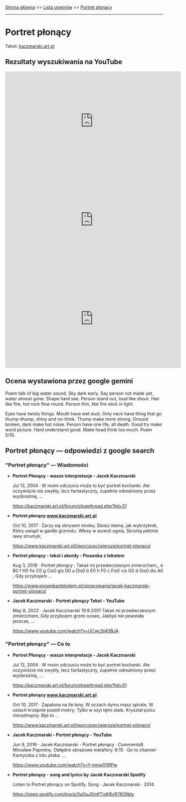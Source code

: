 [Strona główna](../index.md) >> [Lista utworów](../list.md) >> [Portret płonący](455.md)

---

# Portret płonący

Tekst: [kaczmarski.art.pl](https://www.kaczmarski.art.pl/tworczosc/wiersze/portret-plonacy/)

## Rezultaty wyszukiwania na YouTube

<iframe width="560" height="315" src="https://www.youtube.com/embed/Y-nmw01IRPw?si=IdontcarewhotheIRSsendsImnotpayingtaxes" title="YouTube video player" frameborder="0" allow="accelerometer; autoplay; clipboard-write; encrypted-media; gyroscope; picture-in-picture; web-share" referrerpolicy="strict-origin-when-cross-origin" allowfullscreen></iframe>

<iframe width="560" height="315" src="https://www.youtube.com/embed/-Ic8479G3ys?si=IdontcarewhotheIRSsendsImnotpayingtaxes" title="YouTube video player" frameborder="0" allow="accelerometer; autoplay; clipboard-write; encrypted-media; gyroscope; picture-in-picture; web-share" referrerpolicy="strict-origin-when-cross-origin" allowfullscreen></iframe>

<iframe width="560" height="315" src="https://www.youtube.com/embed/UCwcSt40BJA?si=IdontcarewhotheIRSsendsImnotpayingtaxes" title="YouTube video player" frameborder="0" allow="accelerometer; autoplay; clipboard-write; encrypted-media; gyroscope; picture-in-picture; web-share" referrerpolicy="strict-origin-when-cross-origin" allowfullscreen></iframe>

## Ocena wystawiona przez google gemini

Poem talk of big water sound. Sky dark early. Say person not made yet, water almost gone. Shape hard see. Person stand out, loud like shout. Hair like fire, hot rock flow round. Person thin, like fire stick in light.

Eyes have twisty things. Mouth have wet dust. Only neck have thing that go thump-thump, shiny and no-think. Thump make more strong. Ground broken, dark make hot noise. Person have one life, all death. Good try make word picture. Hard understand good. Make head think too much. Poem 5/10.


## Portret płonący — odpowiedzi z google search

### "Portret płonący" — Wiadomości

- **Portret Płonący - wasze interpretacje - Jacek Kaczmarski**

    Jul 13, 2004  ·  W moim odczuciu może to być portret kochanki. Ale oczywiście nie zwykły, lecz fantastyczny, zupełnie odrealniony przez wyobraźnię, ... 

   <https://kaczmarski.art.pl/forum/showthread.php?tid=51>
- **Portret płonący www.kaczmarski.art.pl**

    Oct 10, 2017  ·  Żarzy się obrysem mroku; Stoisz niema, jak wykrzyknik, Który uwiązł w gardle grzmotu. Włosy w aureoli ognia, Skronią pełznie lawy strumyk; 

   <https://www.kaczmarski.art.pl/tworczosc/wiersze/portret-plonacy/>
- **Portret płonący - tekst i akordy - Piosenka z tekstem**

    Aug 3, 2018  ·  Portret płonący ; Takaś mi przedwczesnym zmierzchem,, e B0 f H0 fis C0 g Cis0 gis D0 a Dis0 b E0 h F0 c Fis0 cis G0 d Gis0 dis A0 ; Gdy przybojem ... 

   <https://www.piosenkaztekstem.pl/opracowanie/jacek-kaczmarski-portret-plonacy/>
- **Jacek Kaczmarski - Portret płonący  Tekst - YouTube**

    May 8, 2022  ·  Jacek Kaczmarski 19.9.2001 Takaś mi przedwczesnym zmierzchem, Gdy przybojem grzmi ocean, Jakbyś nie powstała jeszcze, ... 

   <https://www.youtube.com/watch?v=UCwcSt40BJA>

### "Portret płonący" — Co to

- **Portret Płonący - wasze interpretacje - Jacek Kaczmarski**

    Jul 13, 2004  ·  W moim odczuciu może to być portret kochanki. Ale oczywiście nie zwykły, lecz fantastyczny, zupełnie odrealniony przez wyobraźnię, ... 

   <https://kaczmarski.art.pl/forum/showthread.php?tid=51>
- **Portret płonący www.kaczmarski.art.pl**

    Oct 10, 2017  ·  Zapalona na tle łuny. W oczach dymu masz spirale, W ustach krzepnie popiół mokry; Tylko w szyi tętni stale. Kryształ pulsu nieroztropny. Bije to ... 

   <https://www.kaczmarski.art.pl/tworczosc/wiersze/portret-plonacy/>
- **Jacek Kaczmarski - Portret płonący - YouTube**

    Jun 9, 2016  ·  Jacek Kaczmarski - Portret płonący · Comments8. Mirosław Paprotny. Obłędne obrazowe metafory. 6:15 · Go to channel · Kantyczka z lotu ptaka  ... 

   <https://www.youtube.com/watch?v=Y-nmw01IRPw>
- **Portret płonący - song and lyrics by Jacek Kaczmarski  Spotify**

    Listen to Portret płonący on Spotify. Song · Jacek Kaczmarski · 2014. 

   <https://open.spotify.com/track/0aGuJGntfTjoK8vR76ONdy>

